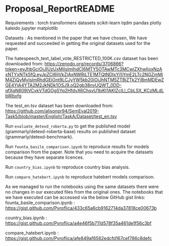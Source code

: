 # Proposal_ReportREADME 

Requirements : torch
transformers
datasets
scikit-learn
tqdm
pandas
plotly
kaleido
jupyter
matplotlib

Datasets : As mentioned in the paper that we have chosen, We have requested and succeeded in getting the original datasets used for the paper. 

The hatespeech_text_label_vote_RESTRICTED_100K.csv dataset has been downloaded from: https://zenodo.org/records/3706866?token=eyJhbGciOiJIUzUxMiIsImlhdCI6MTY5OTAwMTc3MCwiZXhwIjoxNzAxNTYxNTk5fQ.eyJpZCI6IjVkZjAxNWRiLTE1MTQtNDIxYi1iYmE2LTc2NGZmMjM4ZjQyMyIsImRhdGEiOnt9LCJyYW5kb20iOiJhNTM5ZTBjZTk2YjBmMDEwZGE4YjA4YTA2M2JkNDk1OSJ9.oQ2gb38nvUQWT_0DD-qfXgN609iVCvkVTdGOgSYq2HfdvX6ChsvU1biKl1AKIZclLl_CbLSX_KCzMLdLbWbxfg

The test_en.tsv dataset has been downloaded from: 
https://github.com/alisonpr94/SemEval2019-Task5/blob/master/English/TaskA/Dataset/test_en.tsv

Run `evaluate_detexd_roberta.py` to get the published model (grammarly/detexd-roberta-base) results on published dataset (grammarly/detexd-benchmark).

Run `founta_basile_comparison.ipynb` to reproduce results for models comparison from the paper. Note that you need to acquire the datasets because they have separate licences.

Run `country_bias.ipynb` to reproduce country bias analysis.

Run `compare_hatebert.ipynb` to reproduce hatebert models comparison.


As we managed to run the notebooks using the same datasets there were no changes in our executed files from the original ones.
The notebooks that we have executed can be accessed via the below GitHub gist links:
founta_basile_comparison.ipynb : https://gist.github.com/Pyroflica/433c65a6cb9162714da37818ce00673b

country_bias.ipynb : https://gist.github.com/Pyroflica/a4e46f5b711d578f35a461de1f56c3bf

compare_hatebert.ipynb : https://gist.github.com/Pyroflica/afe849af6562edcfd167cef786c8defc
